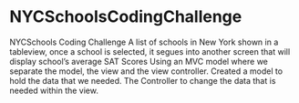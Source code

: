 # NYCSchoolsCodingChallenge
NYCSchools Coding Challenge
A list of schools in New York shown in a tableview, once a school is selected, it segues into another screen that will display school’s average SAT Scores
 Using an MVC model where we separate the model, the view and the view controller. Created a model to hold the data that we needed. The Controller to change the data that is needed within the view. 

